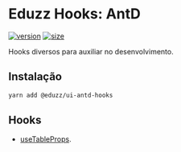 # Eduzz Hooks: AntD

[![version](https://img.shields.io/npm/v/@eduzz/ui-antd-hooks)](https://www.npmjs.com/package/@eduzz/ui-antd-hooks)
[![size](https://img.shields.io/bundlephobia/min/@eduzz/ui-antd-hooks)](https://www.npmjs.com/package/@eduzz/ui-antd-hooks)

Hooks diversos para auxiliar no desenvolvimento.

## Instalação

```bash
yarn add @eduzz/ui-antd-hooks
```

## Hooks

- [useTableProps](https://github.com/eduzz/ui-antd-hooks/blob/master/useTableProps/index.md).